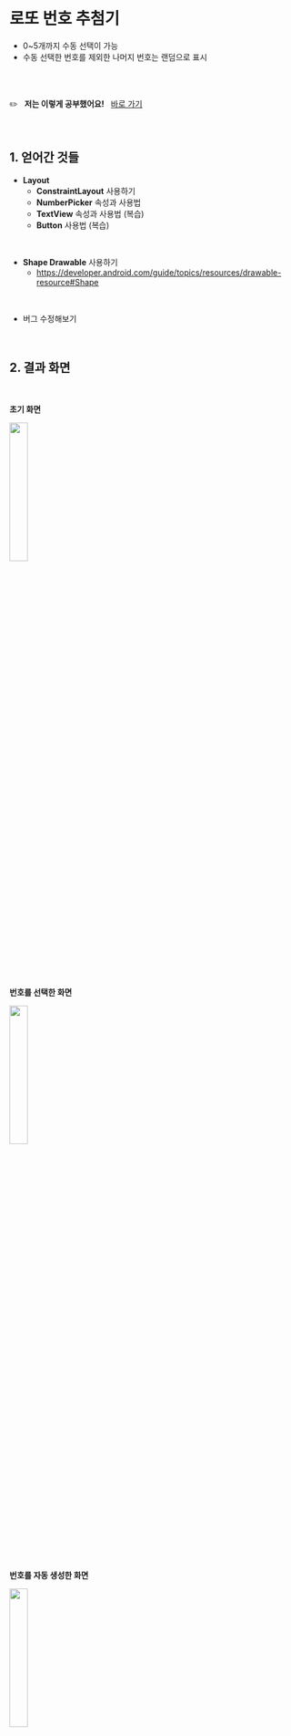 # 로또 번호 추첨기
* 0~5개까지 수동 선택이 가능
* 수동 선택한 번호를 제외한 나머지 번호는 랜덤으로 표시

<br/><br/>

✏️ &nbsp; **저는 이렇게 공부했어요!** &nbsp;
  [바로 가기](https://colorful-balloon-439.notion.site/ch2-246580e98232472faa62b6db580a947c, "notion link")<br/>
<br/> <br/>

## 1. 얻어간 것들
* **Layout**
  - **ConstraintLayout** 사용하기
  - **NumberPicker** 속성과 사용법
  - **TextView** 속성과 사용법 (복습)
  - **Button** 사용법 (복습)

<br/>

* **Shape Drawable** 사용하기
  - <https://developer.android.com/guide/topics/resources/drawable-resource#Shape>

<br/>

* 버그 수정해보기
<br/>

## 2. 결과 화면
<br/>

**초기 화면**
<br/>

<img src="https://user-images.githubusercontent.com/56334513/134768969-30caff39-8c46-4f87-aba8-0c62baec42ed.png" width = "25%"/>
<br/>

**번호를 선택한 화면**
<br/>

<img src="https://user-images.githubusercontent.com/56334513/134768971-84334d79-0463-4672-b306-f266b5651473.png" width = "25%"/> 
<br/>

**번호를 자동 생성한 화면**
<br/>

<img src="https://user-images.githubusercontent.com/56334513/134768974-7a3928b6-300f-44c8-acd8-2c04372e7a4b.png" width = "25%"/> 
